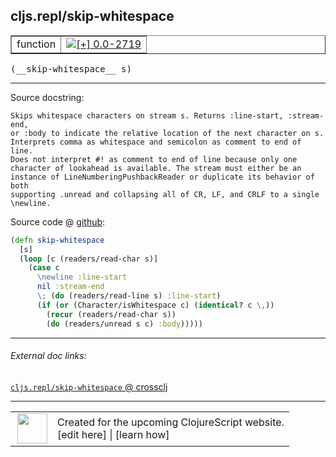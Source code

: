 ## cljs.repl/skip-whitespace



 <table border="1">
<tr>
<td>function</td>
<td><a href="https://github.com/cljsinfo/cljs-api-docs/tree/0.0-2719"><img valign="middle" alt="[+] 0.0-2719" title="Added in 0.0-2719" src="https://img.shields.io/badge/+-0.0--2719-lightgrey.svg"></a> </td>
</tr>
</table>


 <samp>
(__skip-whitespace__ s)<br>
</samp>

---





Source docstring:

```
Skips whitespace characters on stream s. Returns :line-start, :stream-end,
or :body to indicate the relative location of the next character on s.
Interprets comma as whitespace and semicolon as comment to end of line.
Does not interpret #! as comment to end of line because only one
character of lookahead is available. The stream must either be an
instance of LineNumberingPushbackReader or duplicate its behavior of both
supporting .unread and collapsing all of CR, LF, and CRLF to a single
\newline.
```


Source code @ [github](https://github.com/clojure/clojurescript/blob/r3190/src/clj/cljs/repl.clj#L58-L75):

```clj
(defn skip-whitespace
  [s]
  (loop [c (readers/read-char s)]
    (case c
      \newline :line-start
      nil :stream-end
      \; (do (readers/read-line s) :line-start)
      (if (or (Character/isWhitespace c) (identical? c \,))
        (recur (readers/read-char s))
        (do (readers/unread s c) :body)))))
```

<!--
Repo - tag - source tree - lines:

 <pre>
clojurescript @ r3190
└── src
    └── clj
        └── cljs
            └── <ins>[repl.clj:58-75](https://github.com/clojure/clojurescript/blob/r3190/src/clj/cljs/repl.clj#L58-L75)</ins>
</pre>

-->

---



###### External doc links:

[`cljs.repl/skip-whitespace` @ crossclj](http://crossclj.info/fun/cljs.repl/skip-whitespace.html)<br>

---

 <table>
<tr><td>
<img valign="middle" align="right" width="48px" src="http://i.imgur.com/Hi20huC.png">
</td><td>
Created for the upcoming ClojureScript website.<br>
[edit here] | [learn how]
</td></tr></table>

[edit here]:https://github.com/cljsinfo/cljs-api-docs/blob/master/cljsdoc/cljs.repl_skip-whitespace.cljsdoc
[learn how]:https://github.com/cljsinfo/cljs-api-docs/wiki/cljsdoc-files

<!--

This information was too distracting to show to readers, but I'll leave it
commented here since it is helpful to:

- pretty-print the data used to generate this document
- and show how to retrieve that data



The API data for this symbol:

```clj
{:ns "cljs.repl",
 :name "skip-whitespace",
 :signature ["[s]"],
 :history [["+" "0.0-2719"]],
 :type "function",
 :full-name-encode "cljs.repl_skip-whitespace",
 :source {:code "(defn skip-whitespace\n  [s]\n  (loop [c (readers/read-char s)]\n    (case c\n      \\newline :line-start\n      nil :stream-end\n      \\; (do (readers/read-line s) :line-start)\n      (if (or (Character/isWhitespace c) (identical? c \\,))\n        (recur (readers/read-char s))\n        (do (readers/unread s c) :body)))))",
          :title "Source code",
          :repo "clojurescript",
          :tag "r3190",
          :filename "src/clj/cljs/repl.clj",
          :lines [58 75]},
 :full-name "cljs.repl/skip-whitespace",
 :docstring "Skips whitespace characters on stream s. Returns :line-start, :stream-end,\nor :body to indicate the relative location of the next character on s.\nInterprets comma as whitespace and semicolon as comment to end of line.\nDoes not interpret #! as comment to end of line because only one\ncharacter of lookahead is available. The stream must either be an\ninstance of LineNumberingPushbackReader or duplicate its behavior of both\nsupporting .unread and collapsing all of CR, LF, and CRLF to a single\n\\newline."}

```

Retrieve the API data for this symbol:

```clj
;; from Clojure REPL
(require '[clojure.edn :as edn])
(-> (slurp "https://raw.githubusercontent.com/cljsinfo/cljs-api-docs/catalog/cljs-api.edn")
    (edn/read-string)
    (get-in [:symbols "cljs.repl/skip-whitespace"]))
```

-->
